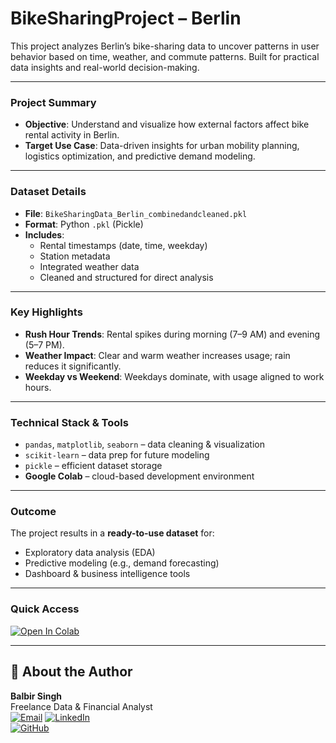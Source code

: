 # BikeSharingProject – Berlin

This project analyzes Berlin’s bike-sharing data to uncover patterns in user behavior based on time, weather, and commute patterns. Built for practical data insights and real-world decision-making.

---

### Project Summary

-  **Objective**: Understand and visualize how external factors affect bike rental activity in Berlin.
-  **Target Use Case**: Data-driven insights for urban mobility planning, logistics optimization, and predictive demand modeling.

---

### Dataset Details

- **File**: `BikeSharingData_Berlin_combinedandcleaned.pkl`
- **Format**: Python `.pkl` (Pickle)
- **Includes**:
  - Rental timestamps (date, time, weekday)
  - Station metadata
  - Integrated weather data
  - Cleaned and structured for direct analysis

---

### Key Highlights

-  **Rush Hour Trends**: Rental spikes during morning (7–9 AM) and evening (5–7 PM).
-  **Weather Impact**: Clear and warm weather increases usage; rain reduces it significantly.
-  **Weekday vs Weekend**: Weekdays dominate, with usage aligned to work hours.

---

### Technical Stack & Tools

- `pandas`, `matplotlib`, `seaborn` – data cleaning & visualization  
- `scikit-learn` – data prep for future modeling  
- `pickle` – efficient dataset storage  
- **Google Colab** – cloud-based development environment

---

### Outcome

The project results in a **ready-to-use dataset** for:

-  Exploratory data analysis (EDA)
-  Predictive modeling (e.g., demand forecasting)
-  Dashboard & business intelligence tools

---

### Quick Access

[![Open In Colab](https://colab.research.google.com/assets/colab-badge.svg)](https://colab.research.google.com/drive/1FYRNBP8zQJjSJBxNRSmgN5_1QXlUdmCm)

---

## 👤 About the Author

**Balbir Singh**  
Freelance Data & Financial Analyst  
[![Email](https://img.shields.io/badge/Email-balbirbhatia.20%40gmail.com-red?style=flat-square&logo=gmail)](mailto:balbirbhatia.20@gmail.com)
[![LinkedIn](https://img.shields.io/badge/-LinkedIn-blue?logo=linkedin&style=flat-square)](https://www.linkedin.com/in/yourprofile)  
[![GitHub](https://img.shields.io/badge/-GitHub-181717?logo=github&style=flat-square)](https://github.com/Balbir89)


